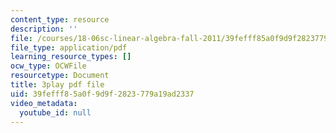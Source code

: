 ```yaml
---
content_type: resource
description: ''
file: /courses/18-06sc-linear-algebra-fall-2011/39fefff85a0f9d9f2823779a19ad2337_mVeuZzJdd1w.pdf
file_type: application/pdf
learning_resource_types: []
ocw_type: OCWFile
resourcetype: Document
title: 3play pdf file
uid: 39fefff8-5a0f-9d9f-2823-779a19ad2337
video_metadata:
  youtube_id: null
---
```

